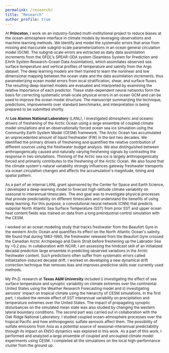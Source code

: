 ```yaml
---
permalink: /research/
title: "Research"
author_profile: true
---
```


<span style="font-size:0.85em;"> At **Princeton**, I work on an industry-funded multi-institutional project to reduce biases at the ocean-atmosphere interface in climate models by leveraging observations and machine learning methods. We identify and model the systematic errors that arise from missing and inaccurate subgrid-scale parameterizations in an ocean general circulation model (GCM). The subgrid-scale errors are extracted as daily data assimilation increments from the GFDL's SPEAR-ODA system (Seamless System for Prediction and EArth System Research-Ocean Data Assimilation), which assimilates observed sea surface temperature and vertical profiles of temperature and salinity from the Argo dataset. The deep learning models are then trained to learn the nonlinear and low dimensional mapping between the ocean state and the data assimilation increments, thus parameterizing ocean model errors from local stratification, shear, and surface fluxes. The resulting deep-learned models are evaluated and interpreted by examining the relative importance of each predictor. These state-dependent neural networks form the basis for correcting systematic small-scale physical errors in an ocean GCM and can be used to improve the ocean model structure. The manuscript summarizing the technique, predictions, improvements over standard benchmarks, and interpretation is being prepared to be submitted shortly. </span>

<span style="font-size:0.85em;"> At **Los Alamos National Laboratory** (LANL), I investigated atmospheric and oceanic drivers of freshening of the Arctic Ocean using a large ensemble of coupled climate model simulations and an observationally forced ocean sea ice simulation using the Community Earth System Model (CESM) framework. The Arctic Ocean has accumulated an unprecedented amount of liquid freshwater (FW) in the last two decades. We identified the primary drivers of freshening and quantified the relative contribution of different sources using the freshwater budget analysis. We also distinguished between anthropogenically caused and naturally varying freshening signals by contrasting the response in two simulations. Thinning of the Arctic sea ice is largely anthropogenically forced and primarily contributes to the freshening of the Arctic Ocean. We also found that the climate system's natural variability strongly influences gateway freshwater transports via ocean circulation changes and affects the accumulation's magnitude, timing and spatial pattern. </span>

<span style="font-size:0.85em;">As a part of an internal LANL grant sponsored by the Center for Space and Earth Science, I developed a deep-learning model to forecast high-latitude climate variability on seasonal to interannual timescales. The end goal was to investigate physical processes that provide predictability on different timescales and understand the benefits of using deep learning. For this purpose, a convolutional neural network (CNN) that predicts subpolar North Atlantic Sea Surface Temperature (SST) from prior SST and upper ocean heat content fields was trained on data from a long preindustrial control simulation with the CESM. </span>

<span style="font-size:0.85em;"> I worked on an ocean modeling study that tracks freshwater from the Beaufort Gyre in the western Arctic Ocean and quantifies its effect on the North Atlantic Ocean's salinity. We found that during 1983-1995, the freshwater released from the Beaufort Gyre crossed the Canadian Arctic Archipelago and Davis Strait before freshening up the Labrador Sea by ~0.2 psu. In collaboration with NCAR, I am assessing the hindcast skill of an initialized decadal prediction large ensemble in predicting observed variations in the Arctic freshwater content. Such predictions often suffer from systematic errors called initialization-induced decadal drift. I worked on developing a new dynamical drift correction technique that removes bias and improves predictive skills over currently used methods. </span>

<span style="font-size:0.85em;"> My Ph.D. research at **Texas A&M University** included i) investigating the effect of sea surface temperature and synoptic variability on climate extremes over the continental United States using the Weather Research Forecasting model and ii) investigating aerosols' impact on tropical climate using the hierarchy of CESM simulations. In the first part, I studied the remote effect of SST interannual variability on precipitation and temperature extremes over the United States. The impact of propagating synoptic disturbances on the simulated mean state was also studied by changing the western lateral boundary conditions. The second part was carried out in collaboration with the Oak Ridge National Laboratory. I studied coupled ocean-atmosphere processes over the tropical Pacific and how anthropogenic sulfate aerosols affect them. The possibility of sulfate emissions from Asia as a potential source of seasonal-interannual predictability through its impact on ENSO dynamics was explored in this work. As a part of this work, I performed and analyzed a large ensemble of coupled and uncoupled climate model experiments using CESM. I completed all the simulations on the local high-performance cluster from the ground up. </span>
